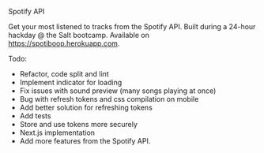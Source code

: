 Spotify API

Get your most listened to tracks from the Spotify API.
Built during a 24-hour hackday @ the Salt bootcamp.
Available on https://spotiboop.herokuapp.com. 

Todo:
- Refactor, code split and lint
- Implement indicator for loading
- Fix issues with sound preview (many songs playing at once)
- Bug with refresh tokens and css compilation on mobile
- Add better solution for refreshing tokens
- Add tests
- Store and use tokens more securely
- Next.js implementation
- Add more features from the Spotify API.
